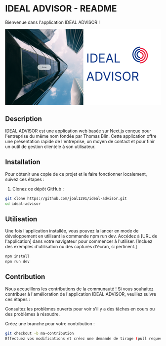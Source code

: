 # IDEAL ADVISOR - README

Bienvenue dans l'application IDEAL ADVISOR !

![illustration](https://github.com/Joal1291/IdealAdvisor/blob/premier/idealadvisor/public/image/Capture%20d%E2%80%99%C3%A9cran%20du%202023-11-06%2022-17-44.png)

## Description

IDEAL ADVISOR est une application web basée sur Next.js conçue pour l'entreprise du même nom fondée par Thomas Blin. Cette application offre une présentation rapide de l'entreprise, un moyen de contact et pour finir un outil de gestion clientèle à son utilisateur.

## Installation

Pour obtenir une copie de ce projet et le faire fonctionner localement, suivez ces étapes :

1. Clonez ce dépôt GitHub :

```bash
git clone https://github.com/joal1291/ideal-advisor.git
cd ideal-advisor
```

## Utilisation
Une fois l'application installée, vous pouvez la lancer en mode de développement en utilisant la commande npm run dev. Accédez à [URL de l'application] dans votre navigateur pour commencer à l'utiliser. [Incluez des exemples d'utilisation ou des captures d'écran, si pertinent.]
```bash
npm install
npm run dev
```

## Contribution
Nous accueillons les contributions de la communauté ! Si vous souhaitez contribuer à l'amélioration de l'application IDEAL ADVISOR, veuillez suivre ces étapes :

Consultez les problèmes ouverts pour voir s'il y a des tâches en cours ou des problèmes à résoudre.

Créez une branche pour votre contribution :

```bash
git checkout -b ma-contribution
Effectuez vos modifications et créez une demande de tirage (pull request) pour les examens.
